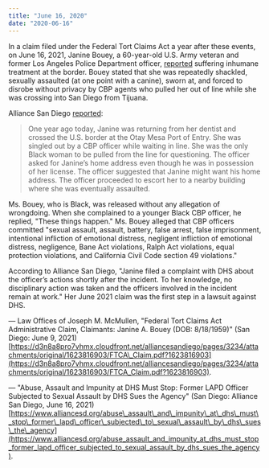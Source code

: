 ```yaml
---
title: "June 16, 2020"
date: "2020-06-16"
---
```


In a claim filed under the Federal Tort Claims Act a year after these events, on June 16, 2021, Janine Bouey, a 60-year-old U.S. Army veteran and former Los Angeles Police Department officer, [reported](https://d3n8a8pro7vhmx.cloudfront.net/alliancesandiego/pages/3234/attachments/original/1623816903/FTCA_Claim.pdf?1623816903) suffering inhumane treatment at the border. Bouey stated that she was repeatedly shackled, sexually assaulted (at one point with a canine), sworn at, and forced to disrobe without privacy by CBP agents who pulled her out of line while she was crossing into San Diego from Tijuana.

Alliance San Diego [reported](https://www.alliancesd.org/abuse_assault_and_impunity_at_dhs_must_stop_former_lapd_officer_subjected_to_sexual_assault_by_dhs_sues_the_agency?fbclid=IwAR1RvOCy1klavU7_CDsDXw3z-XHLfks8b0o5gtJTXlDNSHXkdlHNowyZCzQ):

> One year ago today, Janine was returning from her dentist and crossed the U.S. border at the Otay Mesa Port of Entry. She was singled out by a CBP officer while waiting in line. She was the only Black woman to be pulled from the line for questioning. The officer asked for Janine’s home address even though he was in possession of her license. The officer suggested that Janine might want his home address. The officer proceeded to escort her to a nearby building where she was eventually assaulted.

Ms. Bouey, who is Black, was released without any allegation of wrongdoing. When she complained to a younger Black CBP officer, he replied, "These things happen." Ms. Bouey alleged that CBP officers committed "sexual assault, assault, battery, false arrest, false imprisonment, intentional infliction of emotional distress, negligent infliction of emotional distress, negligence, Bane Act violations, Ralph Act violations, equal protection violations, and California Civil Code section 49 violations."

According to Alliance San Diego, "Janine filed a complaint with DHS about the officer’s actions shortly after the incident. To her knowledge, no disciplinary action was taken and the officers involved in the incident remain at work." Her June 2021 claim was the first step in a lawsuit against DHS.

— Law Offices of Joseph M. McMullen, "Federal Tort Claims Act Administrative Claim, Claimants: Janine A. Bouey (DOB: 8/18/1959)" (San Diego: June 9, 2021) [https://d3n8a8pro7vhmx.cloudfront.net/alliancesandiego/pages/3234/attachments/original/1623816903/FTCA\_Claim.pdf?1623816903](https://d3n8a8pro7vhmx.cloudfront.net/alliancesandiego/pages/3234/attachments/original/1623816903/FTCA_Claim.pdf?1623816903).

— "Abuse, Assault and Impunity at DHS Must Stop: Former LAPD Officer Subjected to Sexual Assault by DHS Sues the Agency" (San Diego: Alliance San Diego, June 16, 2021) [https://www.alliancesd.org/abuse\_assault\_and\_impunity\_at\_dhs\_must\_stop\_former\_lapd\_officer\_subjected\_to\_sexual\_assault\_by\_dhs\_sues\_the\_agency](https://www.alliancesd.org/abuse_assault_and_impunity_at_dhs_must_stop_former_lapd_officer_subjected_to_sexual_assault_by_dhs_sues_the_agency).
